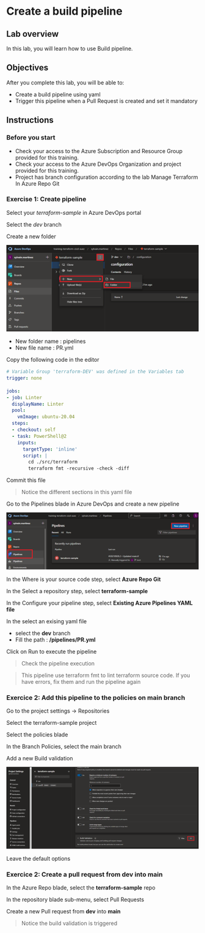 # Create a build pipeline

## Lab overview

In this lab, you will learn how to use Build pipeline.

## Objectives

After you complete this lab, you will be able to:

-   Create a build pipeline using yaml
-   Trigger this pipeline when a Pull Request is created and set it mandatory

## Instructions

### Before you start

- Check your access to the Azure Subscription and Resource Group provided for this training.
- Check your access to the Azure DevOps Organization and project provided for this training.
- Project has branch configuration according to the lab Manage Terraform In Azure Repo Git

### Exercise 1: Create pipeline

Select your *terraform-sample* in Azure DevOps portal

Select the *dev* branch

Create a new folder

![repo_git](../assets/build_create_folder.PNG)

- New folder name : pipelines
- New file name : PR.yml

Copy the following code in the editor

```yaml
# Variable Group 'terraform-DEV' was defined in the Variables tab
trigger: none

jobs:
- job: Linter
  displayName: Linter
  pool:
    vmImage: ubuntu-20.04
  steps:
  - checkout: self
  - task: PowerShell@2
    inputs:
      targetType: 'inline'
      script: |
        cd ./src/terraform
        terraform fmt -recursive -check -diff
```

Commit this file

> Notice the different sections in this yaml file

Go to the Pipelines blade in Azure DevOps and create a new pipeline

![repo_git](../assets/build_new_pipeline.PNG)

In the Where is your source code step, select **Azure Repo Git**

In the Select a repository step, select **terraform-sample**

In the Configure your pipeline step, select **Existing Azure Pipelines YAML file**

In the select an exising yaml file
- select the **dev** branch
- Fill the path : **/pipelines/PR.yml**

Click on Run to execute the pipeline

> Check the pipeline execution

> This pipeline use terraform fmt to lint terraform source code. If you have errors, fix them and run the pipeline again

### Exercice 2: Add this pipeline to the policies on main branch

Go to the project settings -> Repositories

Select the terraform-sample project

Select the policies blade

In the Branch Policies, select the main branch

Add a new Build validation

![repo_git](../assets/build_branch_policy.PNG)

Leave the default options

### Exercice 2: Create a pull request from dev into main

In the Azure Repo blade, select the **terraform-sample** repo

In the repository blade sub-menu, select Pull Requests

Create a new Pull request from **dev** into **main**

> Notice the build validation is triggered